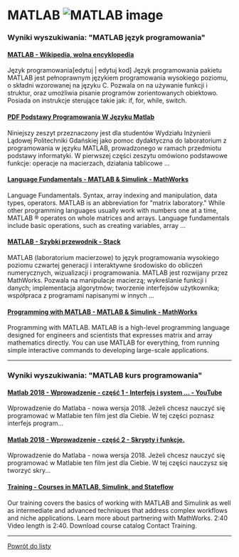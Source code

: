 # MATLAB ![MATLAB image](https://www.tiobe.com/wp-content/themes/tiobe/tiobe-index/images/MATLAB.png)

### Wyniki wyszukiwania: "MATLAB język programowania" 

#### [MATLAB - Wikipedia, wolna encyklopedia](https://pl.wikipedia.org/wiki/MATLAB) 

 Język programowania[edytuj | edytuj kod] Język programowania pakietu MATLAB jest pełnoprawnym językiem programowania wysokiego poziomu, o składni wzorowanej na języku C. Pozwala on na używanie funkcji i struktur, oraz umożliwia pisanie programów zorientowanych obiektowo. Posiada on instrukcje sterujące takie jak: if, for, while, switch.




#### [PDF Podstawy Programowania W Języku Matlab](http://ftj.agh.edu.pl/~stegowski/rozne/m_skrypcik.pdf) 

 Niniejszy zeszyt przeznaczony jest dla studentów Wydziału Inżynierii Lądowej Politechniki Gdańskiej jako pomoc dydaktyczna do laboratorium z programowania w języku MATLAB, prowadzonego w ramach przedmiotu podstawy informatyki. W pierwszej części zeszytu omówiono podstawowe funkcje: operacje na macierzach, działania tablicowe ...




#### [Language Fundamentals - MATLAB & Simulink - MathWorks](https://www.mathworks.com/help/matlab/language-fundamentals.html) 

 Language Fundamentals. Syntax, array indexing and manipulation, data types, operators. MATLAB is an abbreviation for "matrix laboratory." While other programming languages usually work with numbers one at a time, MATLAB ® operates on whole matrices and arrays. Language fundamentals include basic operations, such as creating variables, array ...




#### [MATLAB - Szybki przewodnik - Stack](https://isolution.pro/pl/t/matlab/matlab-quick-guide/matlab-szybki-przewodnik) 

 MATLAB (laboratorium macierzowe) to język programowania wysokiego poziomu czwartej generacji i interaktywne środowisko do obliczeń numerycznych, wizualizacji i programowania. MATLAB jest rozwijany przez MathWorks. Pozwala na manipulacje macierzą; wykreślanie funkcji i danych; implementacja algorytmów; tworzenie interfejsów użytkownika; współpraca z programami napisanymi w innych ...




#### [Programming with MATLAB - MATLAB & Simulink - MathWorks](https://www.mathworks.com/products/matlab/programming-with-matlab.html) 

 Programming with MATLAB. MATLAB is a high-level programming language designed for engineers and scientists that expresses matrix and array mathematics directly. You can use MATLAB for everything, from running simple interactive commands to developing large-scale applications.






---

### Wyniki wyszukiwania: "MATLAB kurs programowania" 

#### [Matlab 2018 - Wprowadzenie - część 1 - Interfejs i system ... - YouTube](https://www.youtube.com/watch?v=3EsJA4e_UXk) 

 Wprowadzenie do Matlaba - nowa wersja 2018. Jeżeli chcesz nauczyć się programować w Matlabie ten film jest dla Ciebie. W tej części poznasz interfejs program...




#### [Matlab 2018 - Wprowadzenie - część 2 - Skrypty i funkcje.](https://www.youtube.com/watch?v=6PK2ZBuDqkA) 

 Wprowadzenie do Matlaba - nowa wersja 2018. Jeżeli chcesz nauczyć się programować w Matlabie ten film jest dla Ciebie. W tej części nauczysz się tworzyć skry...




#### [Training - Courses in MATLAB, Simulink, and Stateflow](https://www.mathworks.com/learn/training.html) 

 Our training covers the basics of working with MATLAB and Simulink as well as intermediate and advanced techniques that address complex workflows and niche applications. Learn more about partnering with MathWorks. 2:40 Video length is 2:40. Download course catalog Contact Training.






---

 [Powrót do listy](top20.html)